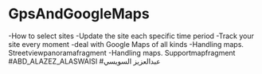 # GpsAndGoogleMaps
-How to select sites 
-Update the site each specific time period 
-Track your site every moment 
-deal with Google Maps of all kinds 
-Handling maps. Streetviewpanoramafragment 
-Handling maps. Supportmapfragment
#ABD_ALAZEZ_ALASWAISI
#عبدالعزيز السويسي
